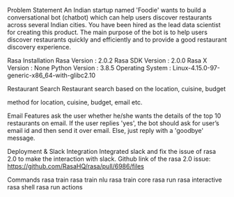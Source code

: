 Problem Statement
An Indian startup named 'Foodie' wants to build a conversational bot (chatbot) which can help users discover 
restaurants across several Indian cities. You have been hired as the lead data scientist for creating this product.
The main purpose of the bot is to help users discover restaurants quickly and efficiently and to provide a good 
restaurant discovery experience. 

Rasa Installation
Rasa Version     : 2.0.2
Rasa SDK Version : 2.0.0
Rasa X Version   : None
Python Version   : 3.8.5
Operating System : Linux-4.15.0-97-generic-x86_64-with-glibc2.10

Restaurant Search
Restaurant search based on the location, cuisine, budget

method for location, cuisine, budget, email etc.

Email Features 
 ask the user whether he/she wants the details of the top 10 restaurants on email. If the user replies 'yes', 
 the bot should ask for user’s email id and then send it over email. Else, just reply with a 'goodbye' message.
 
Deployment & Slack Integration
Integrated slack and fix the issue of rasa 2.0 to make the interaction with slack.
Github link of the rasa 2.0 issue: https://github.com/RasaHQ/rasa/pull/6986/files


Commands
rasa train
rasa train nlu
rasa train core
rasa run
rasa interactive
rasa shell
rasa run actions 
